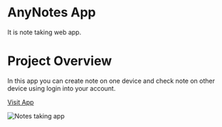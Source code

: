 # AnyNotes App

It is note taking web app.

# Project Overview

In this app you can create note on one device and check note on other device using login into your account.

[Visit App](https://anynotes.web.app/)

![Notes taking app](https://i.postimg.cc/wxN1snNH/Screenshot-2023-03-03-154027.jpg)

